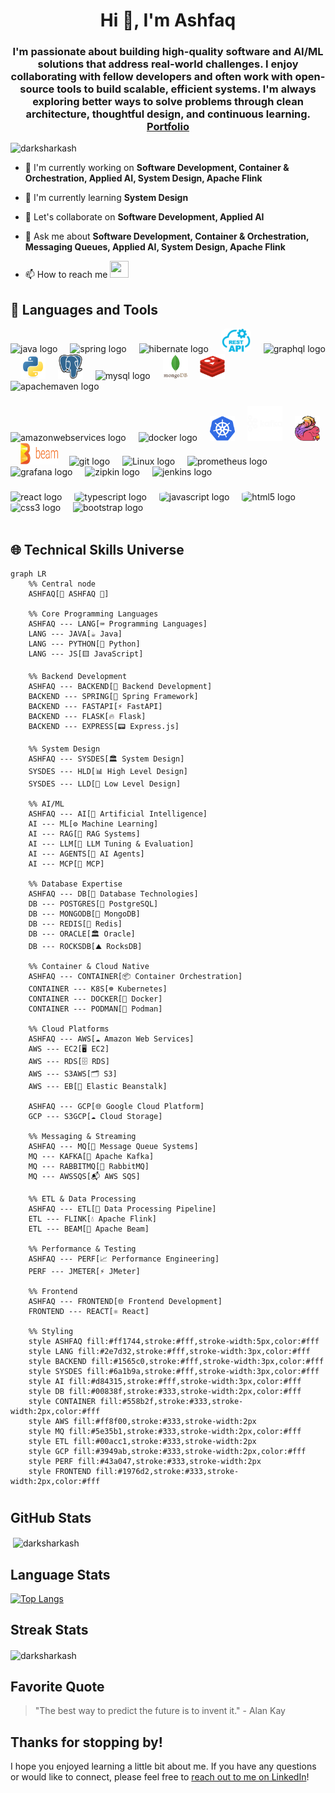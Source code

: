<h1 align="center">Hi 👋, I'm Ashfaq</h1>
<h3 align="center">I'm passionate about building high-quality software and AI/ML solutions that address real-world challenges. I enjoy collaborating with fellow developers and often work with open-source tools to build scalable, efficient systems. I'm always exploring better ways to solve problems through clean architecture, thoughtful design, and continuous learning.<strong> <a href='https://ashfaq-portfolio-0.netlify.app/' target='_blank'>Portfolio</a> </strong></h3>

<p align="left"> <img src="https://komarev.com/ghpvc/?username=darksharkash&label=Profile%20views&color=0e75b6&style=flat" alt="darksharkash" /> </p>

- 🔭 I'm currently working on **Software Development, Container & Orchestration, Applied AI, System Design, Apache Flink**

- 🌱 I'm currently learning **System Design**

- 👯 Let's collaborate on **Software Development, Applied AI**

- 💬 Ask me about **Software Development, Container & Orchestration, Messaging Queues, Applied AI, System Design, Apache Flink**

- 📫 How to reach me   <a href="https://www.linkedin.com/in/b-s-mohammed-ashfaq/"> <img src="https://cdn2.iconfinder.com/data/icons/metro-uinvert-dock/256/Linked_in_alt.png" width="30" height="27"></a>

 


## 🧰 Languages and Tools  
<div align="left">
  <img src="https://cdn.jsdelivr.net/gh/devicons/devicon/icons/java/java-original.svg" height="40" alt="java logo"  />
  <img width="12" />
  <img src="https://cdn.jsdelivr.net/gh/devicons/devicon/icons/spring/spring-original.svg" height="40" alt="spring logo"  />
  <img width="12" />
  <img src="https://skillicons.dev/icons?i=hibernate" height="40" alt="hibernate logo"  />
  <img width="12" />
 <img src="images/rest.webp" height="38" alt="Rest API logo" style="border-radius: 20%"  />
  <img width="12" />
 <img src="https://skillicons.dev/icons?i=graphql" height="40" alt="graphql logo"  />
 <img width="12" />
   <img src="images/py.svg" alt="Python" height="40" />
 <img width="12" />
   <img src="images/PG.svg" alt="Postgres" height="40" />
  <img width="12" />
  <img src="https://cdn.jsdelivr.net/gh/devicons/devicon/icons/mysql/mysql-original.svg" height="40" alt="mysql logo"  />
<img width="12" />
  <img src="images/mongo.svg" alt="MongoDB" height="40"  />
    <img width="12" />
  <img src="images/Redis.svg" alt="Redis" height="40" />
 <img width="12" />
  <img src="https://cdn.simpleicons.org/apachemaven/C71A36" height="40" alt="apachemaven logo"  />
 
</div>

###

<div align="left">
<!--    -->
  <img src="https://skillicons.dev/icons?i=aws" height="40" alt="amazonwebservices logo"  />
 <img width="12" />
  <img src="https://cdn.jsdelivr.net/gh/devicons/devicon/icons/docker/docker-original.svg" height="45" alt="docker logo"  />
  <img width="12" />
   <img src="images/K8s.svg" alt="Apache Flink" height="40" />
   <img width="12" />
   <img src="images/kafka.svg" alt="K8S" height="56" />
   <img width="12" />
   <img src="images/apache-flink.png" alt="Apache Flink" height="40" />
      <img width="12" />
   <img src="images/beam_logo.png" alt="Apache beam" height="35" width="60" />
   <img width="10" />
  <img src="https://cdn.simpleicons.org/git/F05032" height="40" alt="git logo"  />
  <img width="12" />
 <img src="https://skillicons.dev/icons?i=linux" height="40" alt="Linux logo"  />
  <img width="12" />
  <img src="https://cdn.jsdelivr.net/gh/devicons/devicon/icons/prometheus/prometheus-original.svg" height="40" alt="prometheus logo"  />
  <img width="12" />
  <img src="https://cdn.jsdelivr.net/gh/devicons/devicon/icons/grafana/grafana-original.svg" height="40" alt="grafana logo"  />
  <img width="12" />
  <img src="https://zipkin.io/public/img/logo_png/zipkin_vertical_grey_gb.png" height="40" alt="zipkin logo" />
  <img width="12" />
  <img src="https://skillicons.dev/icons?i=jenkins" height="40" alt="jenkins logo"  />

</div>

###

<div align="left">
  <img src="https://cdn.jsdelivr.net/gh/devicons/devicon/icons/react/react-original.svg" height="40" alt="react logo"  />
  <img width="12" />
  <img src="https://cdn.jsdelivr.net/gh/devicons/devicon/icons/typescript/typescript-original.svg" height="40" alt="typescript logo"  style="border-radius: 20%" />
  <img width="12" />
  <img src="https://cdn.jsdelivr.net/gh/devicons/devicon/icons/javascript/javascript-original.svg" height="40" alt="javascript logo"  style="border-radius: 20%" />
  <img width="12" />
  <img src="https://cdn.jsdelivr.net/gh/devicons/devicon/icons/html5/html5-original.svg" height="38" alt="html5 logo"   style="border-radius: 20%"/>
  <img width="12" />
  <img src="https://cdn.jsdelivr.net/gh/devicons/devicon/icons/css3/css3-original.svg" height="38" alt="css3 logo"  style="border-radius: 20%" />
  <img width="12" />
  <img src="https://cdn.jsdelivr.net/gh/devicons/devicon/icons/bootstrap/bootstrap-original.svg" height="40" alt="bootstrap logo"  />
</div>

<br/> 

## 🌐 Technical Skills Universe

```mermaid
graph LR
    %% Central node
    ASHFAQ[🌟 ASHFAQ 🌟]
    
    %% Core Programming Languages
    ASHFAQ --- LANG[⌨️ Programming Languages]
    LANG --- JAVA[☕ Java]
    LANG --- PYTHON[🐍 Python]
    LANG --- JS[🟨 JavaScript]
    
    %% Backend Development
    ASHFAQ --- BACKEND[🔧 Backend Development]
    BACKEND --- SPRING[🌱 Spring Framework]
    BACKEND --- FASTAPI[⚡ FastAPI]
    BACKEND --- FLASK[🔥 Flask]
    BACKEND --- EXPRESS[📟 Express.js]
    
    %% System Design
    ASHFAQ --- SYSDES[🏛️ System Design]
    SYSDES --- HLD[📊 High Level Design]
    SYSDES --- LLD[🔩 Low Level Design]
    
    %% AI/ML
    ASHFAQ --- AI[🧠 Artificial Intelligence]
    AI --- ML[⚙️ Machine Learning]
    AI --- RAG[📖 RAG Systems]
    AI --- LLM[🔬 LLM Tuning & Evaluation]
    AI --- AGENTS[🤖 AI Agents]
    AI --- MCP[🔗 MCP]
    
    %% Database Expertise
    ASHFAQ --- DB[💾 Database Technologies]
    DB --- POSTGRES[🐘 PostgreSQL]
    DB --- MONGODB[🍃 MongoDB]
    DB --- REDIS[🔴 Redis]
    DB --- ORACLE[🏛️ Oracle]
    DB --- ROCKSDB[⛰️ RocksDB]
    
    %% Container & Cloud Native
    ASHFAQ --- CONTAINER[📦 Container Orchestration]
    CONTAINER --- K8S[☸️ Kubernetes]
    CONTAINER --- DOCKER[🐳 Docker]
    CONTAINER --- PODMAN[🦭 Podman]
    
    %% Cloud Platforms
    ASHFAQ --- AWS[☁️ Amazon Web Services]
    AWS --- EC2[🖥️ EC2]
    AWS --- RDS[🗄️ RDS]
    AWS --- S3AWS[🗂️ S3]
    AWS --- EB[🚀 Elastic Beanstalk]
    
    ASHFAQ --- GCP[🌐 Google Cloud Platform]
    GCP --- S3GCP[☁️ Cloud Storage]
    
    %% Messaging & Streaming
    ASHFAQ --- MQ[📨 Message Queue Systems]
    MQ --- KAFKA[🌊 Apache Kafka]
    MQ --- RABBITMQ[🐰 RabbitMQ]
    MQ --- AWSSQS[📬 AWS SQS]
    
    %% ETL & Data Processing
    ASHFAQ --- ETL[🔄 Data Processing Pipeline]
    ETL --- FLINK[💧 Apache Flink]
    ETL --- BEAM[🌈 Apache Beam]
    
    %% Performance & Testing
    ASHFAQ --- PERF[📈 Performance Engineering]
    PERF --- JMETER[⚡ JMeter]
    
    %% Frontend
    ASHFAQ --- FRONTEND[🌐 Frontend Development]
    FRONTEND --- REACT[⚛️ React]
    
    %% Styling
    style ASHFAQ fill:#ff1744,stroke:#fff,stroke-width:5px,color:#fff
    style LANG fill:#2e7d32,stroke:#fff,stroke-width:3px,color:#fff
    style BACKEND fill:#1565c0,stroke:#fff,stroke-width:3px,color:#fff
    style SYSDES fill:#6a1b9a,stroke:#fff,stroke-width:3px,color:#fff
    style AI fill:#d84315,stroke:#fff,stroke-width:3px,color:#fff
    style DB fill:#00838f,stroke:#333,stroke-width:2px,color:#fff
    style CONTAINER fill:#558b2f,stroke:#333,stroke-width:2px,color:#fff
    style AWS fill:#ff8f00,stroke:#333,stroke-width:2px
    style MQ fill:#5e35b1,stroke:#333,stroke-width:2px,color:#fff
    style ETL fill:#00acc1,stroke:#333,stroke-width:2px
    style GCP fill:#3949ab,stroke:#333,stroke-width:2px,color:#fff
    style PERF fill:#43a047,stroke:#333,stroke-width:2px
    style FRONTEND fill:#1976d2,stroke:#333,stroke-width:2px,color:#fff
```

<h1 dir="auto"></h1>

## GitHub Stats

<p>&nbsp;<img align="center" src="https://github-readme-stats.vercel.app/api?username=ashfaqbs&show_icons=true&locale=en" alt="darksharkash" /></p>

## Language Stats
[![Top Langs](https://github-readme-stats.vercel.app/api/top-langs/?username=Ashfaqbs&layout=compact)](https://github.com/DarkSharkAsh/github-readme-stats)

## Streak Stats
<p><img align="center" src="https://github-readme-streak-stats.herokuapp.com/?user=ashfaqbs&" alt="darksharkash" /></p>

## Favorite Quote

> "The best way to predict the future is to invent it." - Alan Kay

## Thanks for stopping by!

I hope you enjoyed learning a little bit about me. If you have any questions or would like to connect, please feel free to [reach out to me on LinkedIn](https://www.linkedin.com/in/b-s-mohammed-ashfaq/)!


###
